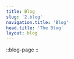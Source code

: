 ```yaml
---
title: Blog
slug: '2.blog'
navigation.title: 'Blog'
head.title: 'The Blog'
layout: blog
---
```

::blog-page
::